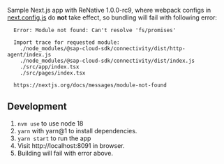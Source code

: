 Sample Next.js app with ReNative 1.0.0-rc9, where webpack configs in [next.config.js](next.config.js) do **not** take effect, so bundling will fail with following error:
```log
  Error: Module not found: Can't resolve 'fs/promises'

  Import trace for requested module:
    ./node_modules/@sap-cloud-sdk/connectivity/dist/http-agent/index.js
    ./node_modules/@sap-cloud-sdk/connectivity/dist/index.js
    ./src/app/index.tsx
    ./src/pages/index.tsx

  https://nextjs.org/docs/messages/module-not-found
```

## Development
1. `nvm use` to use node 18
1. `yarn` with yarn@1 to install dependencies.
1. `yarn start` to run the app
1. Visit http://localhost:8091 in browser.
1. Building will fail with error above.
